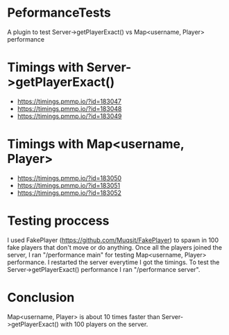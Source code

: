 # PeformanceTests
A plugin to test Server->getPlayerExact() vs Map&lt;username, Player> performance


# Timings with Server->getPlayerExact()
- https://timings.pmmp.io/?id=183047
- https://timings.pmmp.io/?id=183048
- https://timings.pmmp.io/?id=183049

# Timings with Map<username, Player>
- https://timings.pmmp.io/?id=183050
- https://timings.pmmp.io/?id=183051
- https://timings.pmmp.io/?id=183052

# Testing proccess 
I used FakePlayer (https://github.com/Muqsit/FakePlayer) to spawn in 100 fake players that don't move or do anything.
Once all the players joined the server, I ran "/performance main" for testing Map<username, Player> performance.
I restarted the server everytime I got the timings.
To test the Server->getPlayerExact() performance I ran "/performance server".

# Conclusion
Map<username, Player> is about 10 times faster than Server->getPlayerExact() with 100 players on the server.

